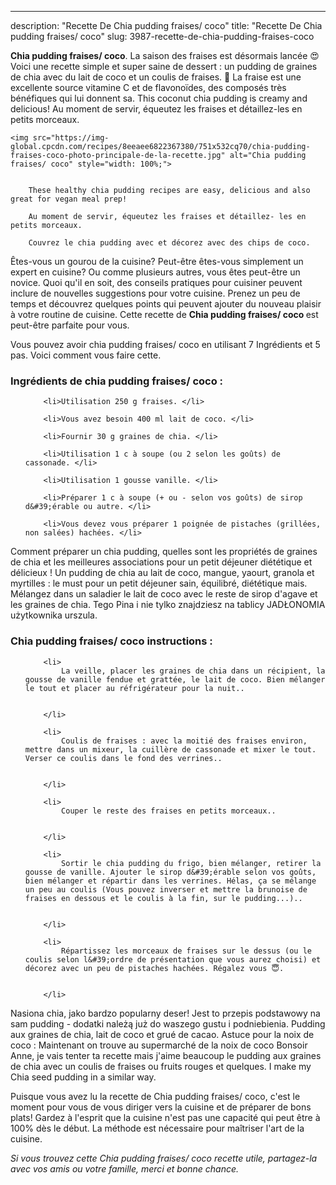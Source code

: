 ---
description: "Recette De Chia pudding fraises/ coco"
title: "Recette De Chia pudding fraises/ coco"
slug: 3987-recette-de-chia-pudding-fraises-coco

<p>
	<strong>Chia pudding fraises/ coco</strong>. 
	La saison des fraises est désormais lancée 😍 Voici une recette simple et super saine de dessert : un pudding de graines de chia avec du lait de coco et un coulis de fraises. 🍓 La fraise est une excellente source vitamine C et de flavonoïdes, des composés très bénéfiques qui lui donnent sa. This coconut chia pudding is creamy and delicious! Au moment de servir, équeutez les fraises et détaillez-les en petits morceaux.
</p>
<p>
	
	<img src="https://img-global.cpcdn.com/recipes/8eeaee6822367380/751x532cq70/chia-pudding-fraises-coco-photo-principale-de-la-recette.jpg" alt="Chia pudding fraises/ coco" style="width: 100%;">
	
	
		These healthy chia pudding recipes are easy, delicious and also great for vegan meal prep!
	
		Au moment de servir, équeutez les fraises et détaillez- les en petits morceaux.
	
		Couvrez le chia pudding avec et décorez avec des chips de coco.
	
</p>

Êtes-vous un gourou de la cuisine? Peut-être êtes-vous simplement un expert en cuisine? Ou comme plusieurs autres, vous êtes peut-être un novice. Quoi qu'il en soit, des conseils pratiques pour cuisiner peuvent inclure de nouvelles suggestions pour votre cuisine. Prenez un peu de temps et découvrez quelques points qui peuvent ajouter du nouveau plaisir à votre routine de cuisine. Cette recette de <strong> Chia pudding fraises/ coco </strong> est peut-être parfaite pour vous.

<!--inarticleads1-->

Vous pouvez avoir chia pudding fraises/ coco en utilisant 7 Ingrédients et 5 pas. Voici comment vous faire cette.

<h3>Ingrédients de chia pudding fraises/ coco :</h3>

<ol>
	
		<li>Utilisation 250 g fraises. </li>
	
		<li>Vous avez besoin 400 ml lait de coco. </li>
	
		<li>Fournir 30 g graines de chia. </li>
	
		<li>Utilisation 1 c à soupe (ou 2 selon les goûts) de cassonade. </li>
	
		<li>Utilisation 1 gousse vanille. </li>
	
		<li>Préparer 1 c à soupe (+ ou - selon vos goûts) de sirop d&#39;érable ou autre. </li>
	
		<li>Vous devez vous préparer 1 poignée de pistaches (grillées, non salées) hachées. </li>
	
</ol>

Comment préparer un chia pudding, quelles sont les propriétés de graines de chia et les meilleures associations pour un petit déjeuner diététique et délicieux ! Un pudding de chia au lait de coco, mangue, yaourt, granola et myrtilles : le must pour un petit déjeuner sain, équilibré, diététique mais. Mélangez dans un saladier le lait de coco avec le reste de sirop d&#39;agave et les graines de chia. Tego Pina i nie tylko znajdziesz na tablicy JADŁONOMIA użytkownika urszula. 

<!--inarticleads2-->

<h3>Chia pudding fraises/ coco instructions :</h3>

<ol>
	
		<li>
			La veille, placer les graines de chia dans un récipient, la gousse de vanille fendue et grattée, le lait de coco. Bien mélanger le tout et placer au réfrigérateur pour la nuit..
			
			
		</li>
	
		<li>
			Coulis de fraises : avec la moitié des fraises environ, mettre dans un mixeur, la cuillère de cassonade et mixer le tout. Verser ce coulis dans le fond des verrines..
			
			
		</li>
	
		<li>
			Couper le reste des fraises en petits morceaux..
			
			
		</li>
	
		<li>
			Sortir le chia pudding du frigo, bien mélanger, retirer la gousse de vanille. Ajouter le sirop d&#39;érable selon vos goûts, bien mélanger et répartir dans les verrines. Hélas, ça se mélange un peu au coulis (Vous pouvez inverser et mettre la brunoise de fraises en dessous et le coulis à la fin, sur le pudding...)..
			
			
		</li>
	
		<li>
			Répartissez les morceaux de fraises sur le dessus (ou le coulis selon l&#39;ordre de présentation que vous aurez choisi) et décorez avec un peu de pistaches hachées. Régalez vous 😇.
			
			
		</li>
	
</ol>

Nasiona chia, jako bardzo popularny deser! Jest to przepis podstawowy na sam pudding - dodatki należą już do waszego gustu i podniebienia. Pudding aux graines de chia, lait de coco et grué de cacao. Astuce pour la noix de coco : Maintenant on trouve au supermarché de la noix de coco Bonsoir Anne, je vais tenter ta recette mais j&#39;aime beaucoup le pudding aux graines de chia avec un coulis de fraises ou fruits rouges et quelques. I make my Chia seed pudding in a similar way. 

<!--inarticleads1-->

<p>
Puisque vous avez lu la recette de Chia pudding fraises/ coco, c'est le moment pour vous de vous diriger vers la cuisine et de préparer de bons plats! Gardez à l'esprit que la cuisine n'est pas une capacité qui peut être à 100% dès le début. La méthode est nécessaire pour maîtriser l'art de la cuisine.
</p>

<p>
<i>Si vous trouvez cette Chia pudding fraises/ coco recette utile, partagez-la avec vos amis ou votre famille, merci et bonne chance.</i>
</p>
